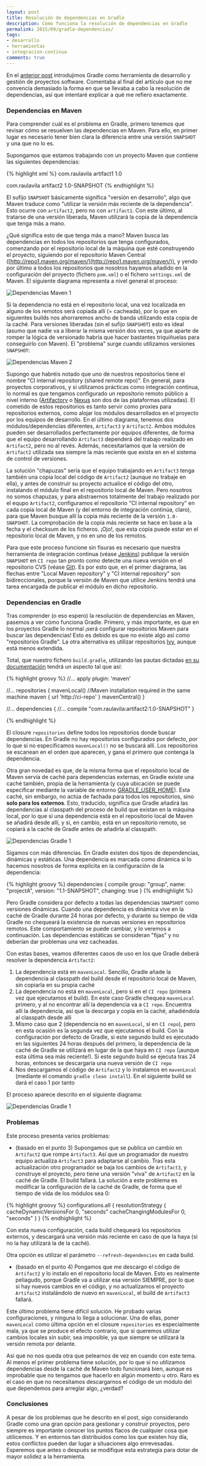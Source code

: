 ```yaml
---
layout: post
title: Resolución de dependencias en Gradle
description: Cómo funciona la resolución de dependencias en Gradle
permalink: 2015/09/gradle-dependencias/
tags:
- desarrollo
- herramientas
- integracion-continua
comments: true
---
```


En el [anterior post](/2015/09/gradle-desde-maven) introdujimos Gradle como herramienta de desarrollo y gestión de proyectos software. Comentaba al final del artículo que no me convencía demasiado la forma en que se llevaba a cabo la resolución de dependencias, así que intentaré explicar a qué me refiero exactamente.

<!--break-->

### Dependencias en Maven

Para comprender cuál es el problema en Gradle, primero tenemos que revisar cómo se resuelven las dependencias en Maven. Para ello, en primer lugar es necesario tener bien clara la diferencia entre una versión `SNAPSHOT` y una que no lo es.

Supongamos que estamos trabajando con un proyecto Maven que contiene las siguientes dependencias:

{% highlight xml %}
<dependency>
    <groupId>com.raulavila</groupId>
    <artifactId>artifact1</artifactId>
    <version>1.0</version>
</dependency>

<dependency>
    <groupId>com.raulavila</groupId>
    <artifactId>artifact2</artifactId>
    <version>1.0-SNAPSHOT</version>
</dependency>
{% endhighlight %}

El sufijo `SNAPSHOT` básicamente significa "versión en desarrollo", algo que Maven traduce como "utilizar la versión más reciente de la dependencia". Esto ocurre con `artifact2`, pero no con `artifact1`. Con este último, al tratarse de una versión liberada, Maven utilizará la copia de la dependencia que tenga más a mano.

¿Qué significa esto de que tenga más a mano? Maven busca las dependencias en todos los repositorios que tenga configurados, comenzando por el repositorio local de la máquina que esté construyendo el proyecto, siguiendo por el repositorio Maven Central ([http://repo1.maven.org/maven/](http://repo1.maven.org/maven/)), y yendo por último a todos los repositorios que nosotros hayamos añadido en la configuración del proyecto (fichero `pom.xml`) o el fichero `settings.xml` de Maven. El siguiente diagrama representa a nivel general el proceso:

![Dependencias Maven 1](/public/pictures/dependencias/dep-maven-1.jpg)

Si la dependencia no está en el repositorio local, una vez localizada en alguno de los remotos será copiada allí (= cacheada), por lo que en siguientes builds nos ahorraremos ancho de banda utilizando esta copia de la caché. Para versiones liberadas (sin el sufijo `SNAPSHOT`) esto es ideal (asumo que nadie va a liberar la misma versión dos veces, ya que aparte de romper la lógica de versionado habría que hacer bastantes triquiñuelas para conseguirlo con Maven). El "problema" surge cuando utilizamos versiones `SNAPSHOT`:

![Dependencias Maven 2](/public/pictures/dependencias/dep-maven-2.jpg)

Supongo que habréis notado que uno de nuestros repositorios tiene el nombre "CI internal repository (shared remote repo)". En general, para proyectos corporativos, y si utilizamos prácticas como integración continua, lo normal es que tengamos configurado un repositorio remoto público a nivel interno ([Artifactory](http://www.jfrog.com/artifactory/) o [Nexus](http://www.sonatype.com/nexus/product-overview) son dos de las plataformas utilizadas). El cometido de estos repositorios es tanto servir como proxies para repositorios externos, como alojar los módulos desarrollados en el proyecto por los equipos de desarrollo. En el último diagrama, tenemos dos módulos/dependencias diferentes, `Artifact3` y `Artifact2`. Ambos módulos pueden ser desarrollados perfectamente por equipos diferentes, de forma que el equipo desarrollando `Artifact3` dependerá del trabajo realizado en `Artifact2`, pero no al revés. Además, necesitaríamos que la versión de `Artifact2` utilizada sea siempre la más reciente que exista en en el sistema de control de versiones.

La solución "chapuzas" sería que el equipo trabajando en `Artifact3` tenga también una copia local del código de `Artifact2` (aunque no trabaje en ella), y antes de construir su proyecto actualice el código del otro, instalando el módulo final en el repositorio local de Maven. Pero nosotros no somos chapuzas, y para abstraernos totalmente del trabajo realizado por el equpo `Artifact2`, configuramos el repositorio "CI internal repository" en cada copia local de Maven (y del entorno de integración continúa, claro), para que Maven busque allí la copia más reciente de la versión `1.0-SNAPSHOT`. La comprobación de la copia más reciente se hace en base a la fecha y el checksum de los ficheros. ¡Ojo!, que esta copia puede estar en el repositorio local de Maven, y no en uno de los remotos.

Para que este proceso funcione sin fisuras es necesario que nuestra herramienta de integración continua (véase [Jenkins](https://jenkins-ci.org/)) publique la versión `SNAPSHOT` en `CI repo` tan pronto como detecte una nueva versión en el repositorio CVS (véase [Git](https://git-scm.com/)). Es por esto que, en el primer diagrama, las flechas entre "Local Maven repository" y "CI internal repository" son bidireccionales, porque la versión de Maven que utilice Jenkins tendrá una tarea encargada de publicar el módulo en dicho repositorio.

### Dependencias en Gradle

Tras comprender (o eso espero) la resolución de dependencias en Maven, pasemos a ver cómo funciona Gradle. Primero, y más importante, es que en los proyectos Gradle lo normal ¡será configurar repositorios Maven para buscar las dependencias! Esto es debido es que no existe algo así como "repositorios Gradle". La otra alternativa es utilizar repositorios [Ivy](http://ant.apache.org/ivy/history/latest-milestone/tutorial/build-repository.html), aunque está menos extendida.

Total, que nuestro fichero `build.gradle`, utilizando las pautas dictadas [en su documentación](https://docs.gradle.org/current/userguide/artifact_dependencies_tutorial.html) tendrá un aspecto tal que así:

{% highlight groovy %}
//...
apply plugin: 'maven'

//...
repositories {
    mavenLocal()  //Maven installation required in the same machine
    maven {
        url 'http://ci-repo'
    }
    mavenCentral()
}

//...
dependencies {
    //...
    compile "com.raulavila:artifact2:1.0-SNAPSHOT"
}

{% endhighlight %}

El closure `repositories` define todos los repositorios donde buscar dependencias. En Gradle no hay repositorios configurados por defecto, por lo que si no especificamos `mavenLocal()` no se buscará allí. Los repositorios se escanean en el orden que aparecen, y gana el primero que contenga la dependencia.

Otra gran novedad es que, de la misma forma que el repositorio local de Maven servía de caché para dependencias externas, en Gradle existe una caché también, propia de la herramienta (y cuya ubicación se puede especificar mediante la variable de entorno [GRADLE_USER_HOME](http://blog.james-carr.org/2011/05/04/setting-gradle-cache-to-a-common-location/)). Esta caché, sin embargo, no actúa de fachada para todos los repositorios, sino **solo para los externos**. Esto, traducido, significa que Gradle añadirá las dependencias al classpath del proceso de build que existan en la máquina local, por lo que si una dependencia está en el repositorio local de Maven se añadirá desde allí, y si, en cambio, está en un repositorio remoto, se copiará a la caché de Gradle antes de añadirla al classpath.

![Dependencias Gradle 1](/public/pictures/dependencias/dep-gradle-1.jpg)

Sigamos con más diferencias. En Gradle existen dos tipos de dependencias, dinámicas y estáticas. Una dependencia es marcada como dinámica si lo hacemos nosotros de forma explícita en la configuración de la dependencia:

{% highlight groovy %}
dependencies {
    compile group: "group", name: "projectA", version: "1.1-SNAPSHOT", changing: true
}
{% endhighlight %}

Pero Gradle considera por defecto a todas las dependencias `SNAPSHOT` como versiones dinámicas. Cuando una dependencia es dinámica vive en la caché de Gradle durante 24 horas por defecto, y durante su tiempo de vida Gradle no chequeará la existencia de nuevas versiones en repositorios remotos. Este comportamiento se puede cambiar, y lo veremos a continuación. Las dependencias estáticas se consideran "fijas" y no deberían dar problemas una vez cacheadas.

Con estas bases, veamos diferentes casos de uso en los que Gradle deberá resolver la dependencia `Artifact2`:

1. La dependencia está en `mavenLocal`. Sencillo, Gradle añade la dependencia al classpath del build desde el repositorio local de Maven, sin copiarla en su propia caché
2. La dependencia no está en `mavenLocal`, pero si en el `CI repo` (primera vez que ejecutamos el build). En este caso Gradle chequea `mavenLocal` primero, y al no encontrar allí la dependencia va a `CI repo`. Encuentra allí la dependencia, así que la descarga y copia en la caché, añadiéndola al classpath desde allí
3. Mismo caso que 2 (dependencia no en `mavenLocal`, sí en `CI repo`), pero en esta ocasión es la segunda vez que ejecutamos el build. Con la configuración por defecto de Gradle, si este segundo build es ejecutado en las siguientes 24 horas después del primero, la dependencia de la caché de Gradle se utilizará en lugar de la que haya en `CI repo` (¡aunque esta última sea más reciente!). Si este segundo build se ejecuta tras 24 horas, entonces se descargaría una nueva versión de `CI repo`
4. Nos descargamos el código de `Artifact2` y lo instalamos en `mavenLocal` (mediante el comando `gradle clean install`). En el siguiente build se dará el caso 1 por tanto

El proceso aparece descrito en el siguiente diagrama:

![Dependencias Gradle 1](/public/pictures/dependencias/dep-gradle-2.jpg)

### Problemas

Este proceso presenta varios problemas:

* (basado en el punto 3) Supongamos que se publica un cambio en `Artifact2` que rompe `Artifact3`. Así que un programador de nuestro equipo actualiza `Artifact3` para adaptarse al cambio. Tras esta actualización otro programador se baja los cambios de `Artifact3`, y construye el proyecto, pero tiene una versión "viva" de `Artifact2` en la caché de Gradle. El build fallará. La solución a este problema es modificar la configuración de la caché de Gradle, de forma que el tiempo de vida de los módulos sea 0:

{% highlight groovy %}
configurations.all {
    resolutionStrategy {
        cacheDynamicVersionsFor 0, "seconds"
        cacheChangingModulesFor 0, "seconds"
    }
}
{% endhighlight %}

Con esta nueva configuración, cada build chequeará los repositorios externos, y descargará una versión más reciente en caso de que la haya (si no la hay utilizará la de la caché).

Otra opción es utilizar el parámetro `--refresh-dependencies` en cada build.

* (basado en el punto 4) Pongamos que me descargo el código de `Artifact2` y lo instalo en el repositorio local de Maven. Esto es realmente peliagudo, porque Gradle va a utilizar esa versión SIEMPRE, por lo que si hay nuevos cambios en el código, y no actualizamos el proyecto `Artifact2` instalándolo de nuevo en `mavenLocal`, el build de `Artifact3` fallará.

Este último problema tiene difícil solución. He probado varias configuraciones, y ninguna lo llega a solucionar. Una de ellas, poner `mavenLocal` como última opción en el closure `repositories` es especialmente mala, ya que se produce el efecto contrario, que si queremos utilizar cambios locales sin subir, sea imposible, ya que siempre se utilizará la versión remota por delante.

Así que no nos queda otra que pelearnos de vez en cuando con este tema. Al menos el primer problema tiene solución, por lo que si no utilizamos dependencias desde la caché de Maven todo funcionará bien, aunque es improbable que no tengamos que hacerlo en algún momento u otro. Raro es el caso en que no necesitamos descargarnos el código de un módulo del que dependemos para arreglar algo, ¿verdad?

### Conclusiones

A pesar de los problemas que he descrito en el post, sigo considerando Gradle como una gran opción para gestionar y construir proyectos, pero siempre es importante conocer los puntos flacos de cualquier cosa que utilicemos. Y en entornos tan distribuidos como los que existen hoy día, estos conflictos pueden dar lugar a situaciones algo enrevesadas. Esperemos que antes o después se modifique esta estrategia para dotar de mayor solidez a la herramienta.
